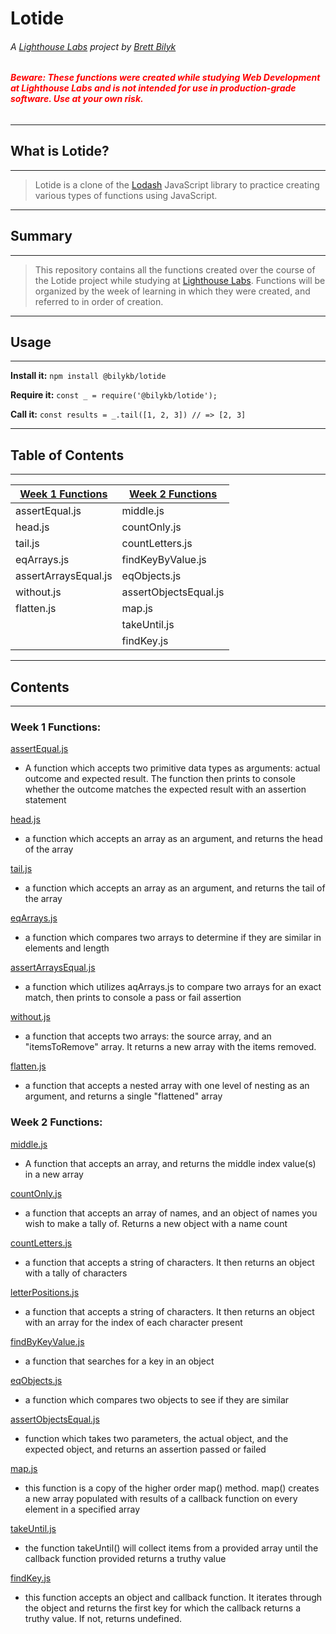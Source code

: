 
# Lotide

###### A [Lighthouse Labs](https://www.lighthouselabs.ca/) project by [Brett Bilyk](https://github.com/bilykb)
###### <span style="color:red">**Beware:  These functions were created while studying Web Development at Lighthouse Labs and is _not_ intended for use in production-grade software. Use at your own risk.**</span>

---
## What is Lotide?
---

>Lotide is  a clone of the [Lodash](https://lodash.com) JavaScript library to practice creating various types of functions using JavaScript.

---
## Summary
---

>This repository contains all the functions created over the course of the Lotide project while studying at [Lighthouse Labs](https://www.lighthouselabs.ca/). Functions will be organized by the week of learning in which they were created, and referred to in order of creation.

---
## Usage
---

**Install it:** `npm install @bilykb/lotide`

**Require it:** `const _ = require('@bilykb/lotide');`

**Call it:** `const results = _.tail([1, 2, 3]) // => [2, 3]`

---
## Table of Contents
---

| [Week 1 Functions](#week1) | [Week 2 Functions](#week2) |
|--- | --- |
| assertEqual.js | middle.js |
| head.js | countOnly.js
| tail.js | countLetters.js |
| eqArrays.js | findKeyByValue.js |
| assertArraysEqual.js | eqObjects.js |
| without.js | assertObjectsEqual.js |
| flatten.js | map.js |
| | takeUntil.js
| | findKey.js |

---
## Contents
---

### <a name="week1">Week 1 Functions:</a>
 [assertEqual.js](https://github.com/bilykb/lotide/blob/master/assertEqual.js)
* A function which accepts two primitive data types as arguments: actual outcome and expected result. The function then prints to console whether the outcome matches the expected result with an assertion statement

[head.js](https://github.com/bilykb/lotide/blob/master/head.js)
* a function which accepts an array as an argument, and returns the head of the array
  
[tail.js](https://github.com/bilykb/lotide/blob/master/tail.js)
* a function which accepts an array as an argument, and returns the tail of the array

[eqArrays.js](https://github.com/bilykb/lotide/blob/master/eqArrays.js)
* a function which compares two arrays to determine if they are similar in elements and length
  
[assertArraysEqual.js](https://github.com/bilykb/lotide/blob/master/assertArraysEqual.js)
* a function which utilizes aqArrays.js to compare two arrays for an exact match, then prints to console a pass or fail assertion
  
[without.js](https://github.com/bilykb/lotide/blob/master/without.js)
* a function that accepts two arrays: the source array, and an "itemsToRemove" array.  It returns a new array with the items removed.

[flatten.js](https://github.com/bilykb/lotide/blob/master/flatten.js)
* a function that accepts a nested array with one level of nesting as an argument, and returns a single "flattened" array

### <a name="week2">Week 2 Functions:</a>

[middle.js](https://github.com/bilykb/lotide/blob/master/middle.js)
 * A function that accepts an array, and returns the middle index value(s) in a new array

[countOnly.js](https://github.com/bilykb/lotide/blob/master/countOnly.js)
* a function that accepts an array of names, and an object of names you wish to make a tally of.  Returns a new object with a name count

[countLetters.js](https://github.com/bilykb/lotide/blob/master/countLetters.js)
* a function that accepts a string of characters.  It then returns an object with a tally of characters

[letterPositions.js](https://github.com/bilykb/lotide/blob/master/letterPositions.js)
* a function that accepts a string of characters.  It then returns an object with an array for the index of each character present

[findByKeyValue.js](https://github.com/bilykb/lotide/blob/master/findByKeyValue.js)
 * a function that searches for a key in an object

[eqObjects.js](https://github.com/bilykb/lotide/blob/master/eqObjects.js)
* a function which compares two objects to see if they are similar

[assertObjectsEqual.js](https://github.com/bilykb/lotide/blob/master/assertObjectsEqual.js)
 * function which takes two parameters, the actual object, and the expected object, and returns an assertion passed or failed

[map.js](https://github.com/bilykb/lotide/blob/master/map.js)
 * this function is a copy of the higher order map() method. map() creates a new array populated with results of a callback function on every element in a specified array

 [takeUntil.js](https://github.com/bilykb/lotide/blob/master/takeUntil.js)
  * the function takeUntil() will collect items from a provided array until the callback function provided returns a truthy value

[findKey.js](https://github.com/bilykb/lotide/blob/master/findKey.js)
 * this function accepts an object and callback function. It iterates through the object and returns the first key for which the callback returns a truthy value. If not, returns undefined.
